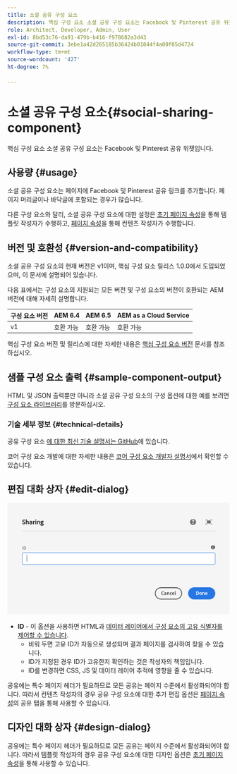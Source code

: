 ```yaml
---
title: 소셜 공유 구성 요소
description: 핵심 구성 요소 소셜 공유 구성 요소는 Facebook 및 Pinterest 공유 위젯입니다.
role: Architect, Developer, Admin, User
exl-id: 8bd53c76-da91-479b-b416-f978682a3d43
source-git-commit: 3ebe1a42d265185b36424b01844f4a00f05d4724
workflow-type: tm+mt
source-wordcount: '427'
ht-degree: 7%

---
```


# 소셜 공유 구성 요소{#social-sharing-component}

핵심 구성 요소 소셜 공유 구성 요소는 Facebook 및 Pinterest 공유 위젯입니다.

## 사용량 {#usage}

소셜 공유 구성 요소는 페이지에 Facebook 및 Pinterest 공유 링크를 추가합니다. 페이지 머리글이나 바닥글에 포함되는 경우가 많습니다.

다른 구성 요소와 달리, 소셜 공유 구성 요소에 대한 설정은 [초기 페이지 속성](https://docs.adobe.com/content/help/en/experience-manager-cloud-service/sites/authoring/features/templates.html)을 통해 템플릿 작성자가 수행하고, [페이지 속성](https://docs.adobe.com/content/help/ko/experience-manager-cloud-service/sites/authoring/fundamentals/page-properties.html)을 통해 컨텐츠 작성자가 수행합니다.

## 버전 및 호환성 {#version-and-compatibility}

소셜 공유 구성 요소의 현재 버전은 v1이며, 핵심 구성 요소 릴리스 1.0.0에서 도입되었으며, 이 문서에 설명되어 있습니다.

다음 표에서는 구성 요소의 지원되는 모든 버전 및 구성 요소의 버전이 호환되는 AEM 버전에 대해 자세히 설명합니다.

| 구성 요소 버전 | AEM 6.4 | AEM 6.5 | AEM as a Cloud Service |
|--- |--- |--- |---|
| v1 | 호환 가능 | 호환 가능 | 호환 가능 |

핵심 구성 요소 버전 및 릴리스에 대한 자세한 내용은 [핵심 구성 요소 버전](/help/versions.md) 문서를 참조하십시오.

## 샘플 구성 요소 출력 {#sample-component-output}

HTML 및 JSON 출력뿐만 아니라 소셜 공유 구성 요소의 구성 옵션에 대한 예를 보려면 [구성 요소 라이브러리](https://adobe.com/go/aem_cmp_library_sharing)를 방문하십시오.

### 기술 세부 정보 {#technical-details}

공유 구성 요소 [에 대한 최신 기술 설명서는 GitHub](https://adobe.com/go/aem_cmp_tech_sharing_v1)에 있습니다.

코어 구성 요소 개발에 대한 자세한 내용은 [코어 구성 요소 개발자 설명서](/help/developing/overview.md)에서 확인할 수 있습니다.

## 편집 대화 상자 {#edit-dialog}

![구성 요소의 편집 대화 상자 공유](/help/assets/sharing-edit.png)

* **ID**  - 이 옵션을 사용하면 HTML과  [데이터 레이어에서 구성 요소의 고유 식별자를 제어할 수 있습니다](/help/developing/data-layer/overview.md).
   * 비워 두면 고유 ID가 자동으로 생성되며 결과 페이지를 검사하여 찾을 수 있습니다.
   * ID가 지정된 경우 ID가 고유한지 확인하는 것은 작성자의 책임입니다.
   * ID를 변경하면 CSS, JS 및 데이터 레이어 추적에 영향을 줄 수 있습니다.

공유에는 특수 페이지 헤더가 필요하므로 모든 공유는 페이지 수준에서 활성화되어야 합니다. 따라서 컨텐츠 작성자의 경우 공유 구성 요소에 대한 추가 편집 옵션은 [페이지 속성](https://docs.adobe.com/content/help/en/experience-manager-cloud-service/sites/authoring/fundamentals/page-properties.html)의 공유 탭을 통해 사용할 수 있습니다.

## 디자인 대화 상자 {#design-dialog}

공유에는 특수 페이지 헤더가 필요하므로 모든 공유는 페이지 수준에서 활성화되어야 합니다. 따라서 템플릿 작성자의 경우 공유 구성 요소에 대한 디자인 옵션은 [초기 페이지 속성](https://docs.adobe.com/content/help/en/experience-manager-cloud-service/sites/authoring/features/templates.html)을 통해 사용할 수 있습니다.
